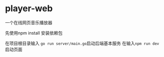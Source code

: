 # player-web
一个在线网页音乐播放器



先使用npm install 安装依赖包

在项目根目录输入 `go run server/main.go`启动后端基本服务
在输入`npm run dev`启动页面
